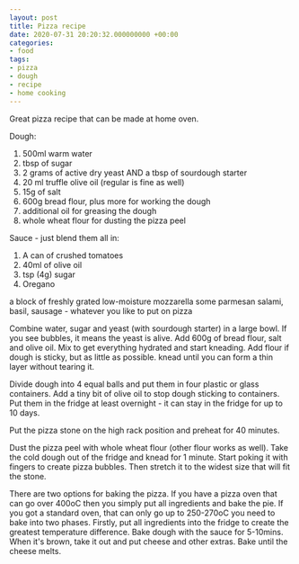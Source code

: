 ```yaml
---
layout: post
title: Pizza recipe
date: 2020-07-31 20:20:32.000000000 +00:00
categories:
- food
tags:
- pizza
- dough
- recipe
- home cooking
---
```


Great pizza recipe that can be made at home oven.

Dough:
1. 500ml warm water
1. tbsp of sugar
1. 2 grams of active dry yeast AND a tbsp of sourdough starter
1. 20 ml truffle olive oil (regular is fine as well)
1. 15g of salt
1. 600g bread flour, plus more for working the dough
1. additional oil for greasing the dough
1. whole wheat flour for dusting the pizza peel

Sauce - just blend them all in:
1. A can of crushed tomatoes
1. 40ml of olive oil
1. tsp (4g) sugar
1. Oregano 

a block of freshly grated low-moisture mozzarella
some parmesan
salami, basil, sausage - whatever you like to put on pizza


Combine water, sugar and yeast (with sourdough starter) in a large bowl. If you see bubbles, it means the yeast is alive. Add 600g of bread flour, salt and olive oil. Mix to get everything hydrated and start kneading. Add flour if dough is sticky, but as little as possible. knead until you can form a thin layer without tearing it.

Divide dough into 4 equal balls and put them in four plastic or glass containers. Add a tiny bit of olive oil to stop dough sticking to containers.
Put them in the fridge at least overnight - it can stay in the fridge for up to 10 days.

Put the pizza stone on the high rack position and preheat for 40 minutes.

Dust the pizza peel with whole wheat flour (other flour works as well). Take the cold dough out of the fridge and knead for 1 minute. Start poking it with fingers to create pizza bubbles. Then stretch it to the widest size that will fit the stone.

There are two options for baking the pizza. If you have a pizza oven that can go over 400oC then you simply put all ingredients and bake the pie.
If you got a standard oven, that can only go up to 250-270oC you need to bake into two phases. Firstly, put all ingredients into the fridge to create the greatest temperature difference. Bake dough with the sauce for 5-10mins. When it's brown, take it out and put cheese and other extras. Bake until the cheese melts.
